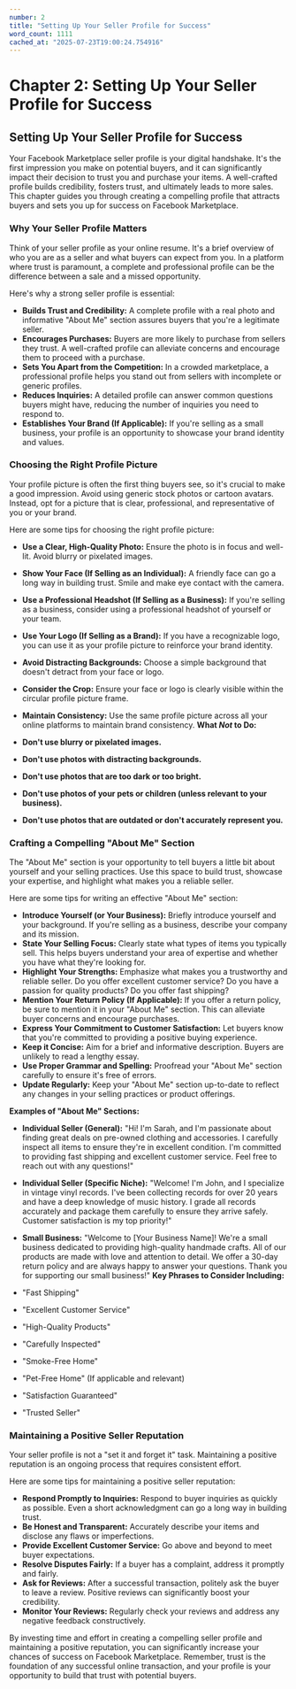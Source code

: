 ```yaml
---
number: 2
title: "Setting Up Your Seller Profile for Success"
word_count: 1111
cached_at: "2025-07-23T19:00:24.754916"
---
```


# Chapter 2: Setting Up Your Seller Profile for Success

## Setting Up Your Seller Profile for Success

Your Facebook Marketplace seller profile is your digital handshake. It's the first impression you make on potential buyers, and it can significantly impact their decision to trust you and purchase your items. A well-crafted profile builds credibility, fosters trust, and ultimately leads to more sales. This chapter guides you through creating a compelling profile that attracts buyers and sets you up for success on Facebook Marketplace.


### Why Your Seller Profile Matters

Think of your seller profile as your online resume. It's a brief overview of who you are as a seller and what buyers can expect from you. In a platform where trust is paramount, a complete and professional profile can be the difference between a sale and a missed opportunity.

Here's why a strong seller profile is essential:

*   **Builds Trust and Credibility:** A complete profile with a real photo and informative "About Me" section assures buyers that you're a legitimate seller.
*   **Encourages Purchases:** Buyers are more likely to purchase from sellers they trust. A well-crafted profile can alleviate concerns and encourage them to proceed with a purchase.
*   **Sets You Apart from the Competition:** In a crowded marketplace, a professional profile helps you stand out from sellers with incomplete or generic profiles.
*   **Reduces Inquiries:** A detailed profile can answer common questions buyers might have, reducing the number of inquiries you need to respond to.
*   **Establishes Your Brand (If Applicable):** If you're selling as a small business, your profile is an opportunity to showcase your brand identity and values.
### Choosing the Right Profile Picture

Your profile picture is often the first thing buyers see, so it's crucial to make a good impression. Avoid using generic stock photos or cartoon avatars. Instead, opt for a picture that is clear, professional, and representative of you or your brand.

Here are some tips for choosing the right profile picture:

*   **Use a Clear, High-Quality Photo:** Ensure the photo is in focus and well-lit. Avoid blurry or pixelated images.
*   **Show Your Face (If Selling as an Individual):** A friendly face can go a long way in building trust. Smile and make eye contact with the camera.
*   **Use a Professional Headshot (If Selling as a Business):** If you're selling as a business, consider using a professional headshot of yourself or your team.
*   **Use Your Logo (If Selling as a Brand):** If you have a recognizable logo, you can use it as your profile picture to reinforce your brand identity.
*   **Avoid Distracting Backgrounds:** Choose a simple background that doesn't detract from your face or logo.
*   **Consider the Crop:** Ensure your face or logo is clearly visible within the circular profile picture frame.
*   **Maintain Consistency:** Use the same profile picture across all your online platforms to maintain brand consistency.
**What *Not* to Do:**

*   **Don't use blurry or pixelated images.**
*   **Don't use photos with distracting backgrounds.**
*   **Don't use photos that are too dark or too bright.**
*   **Don't use photos of your pets or children (unless relevant to your business).**
*   **Don't use photos that are outdated or don't accurately represent you.**
### Crafting a Compelling "About Me" Section

The "About Me" section is your opportunity to tell buyers a little bit about yourself and your selling practices. Use this space to build trust, showcase your expertise, and highlight what makes you a reliable seller.

Here are some tips for writing an effective "About Me" section:

*   **Introduce Yourself (or Your Business):** Briefly introduce yourself and your background. If you're selling as a business, describe your company and its mission.
*   **State Your Selling Focus:** Clearly state what types of items you typically sell. This helps buyers understand your area of expertise and whether you have what they're looking for.
*   **Highlight Your Strengths:** Emphasize what makes you a trustworthy and reliable seller. Do you offer excellent customer service? Do you have a passion for quality products? Do you offer fast shipping?
*   **Mention Your Return Policy (If Applicable):** If you offer a return policy, be sure to mention it in your "About Me" section. This can alleviate buyer concerns and encourage purchases.
*   **Express Your Commitment to Customer Satisfaction:** Let buyers know that you're committed to providing a positive buying experience.
*   **Keep it Concise:** Aim for a brief and informative description. Buyers are unlikely to read a lengthy essay.
*   **Use Proper Grammar and Spelling:** Proofread your "About Me" section carefully to ensure it's free of errors.
*   **Update Regularly:** Keep your "About Me" section up-to-date to reflect any changes in your selling practices or product offerings.

**Examples of "About Me" Sections:**

*   **Individual Seller (General):** "Hi! I'm Sarah, and I'm passionate about finding great deals on pre-owned clothing and accessories. I carefully inspect all items to ensure they're in excellent condition. I'm committed to providing fast shipping and excellent customer service. Feel free to reach out with any questions!"
*   **Individual Seller (Specific Niche):** "Welcome! I'm John, and I specialize in vintage vinyl records. I've been collecting records for over 20 years and have a deep knowledge of music history. I grade all records accurately and package them carefully to ensure they arrive safely. Customer satisfaction is my top priority!"

*   **Small Business:** "Welcome to [Your Business Name]! We're a small business dedicated to providing high-quality handmade crafts. All of our products are made with love and attention to detail. We offer a 30-day return policy and are always happy to answer your questions. Thank you for supporting our small business!"
**Key Phrases to Consider Including:**

*   "Fast Shipping"
*   "Excellent Customer Service"
*   "High-Quality Products"
*   "Carefully Inspected"
*   "Smoke-Free Home"
*   "Pet-Free Home" (If applicable and relevant)
*   "Satisfaction Guaranteed"
*   "Trusted Seller"


### Maintaining a Positive Seller Reputation

Your seller profile is not a "set it and forget it" task. Maintaining a positive reputation is an ongoing process that requires consistent effort.

Here are some tips for maintaining a positive seller reputation:

*   **Respond Promptly to Inquiries:** Respond to buyer inquiries as quickly as possible. Even a short acknowledgment can go a long way in building trust.
*   **Be Honest and Transparent:** Accurately describe your items and disclose any flaws or imperfections.
*   **Provide Excellent Customer Service:** Go above and beyond to meet buyer expectations.
*   **Resolve Disputes Fairly:** If a buyer has a complaint, address it promptly and fairly.
*   **Ask for Reviews:** After a successful transaction, politely ask the buyer to leave a review. Positive reviews can significantly boost your credibility.
*   **Monitor Your Reviews:** Regularly check your reviews and address any negative feedback constructively.

By investing time and effort in creating a compelling seller profile and maintaining a positive reputation, you can significantly increase your chances of success on Facebook Marketplace. Remember, trust is the foundation of any successful online transaction, and your profile is your opportunity to build that trust with potential buyers.
